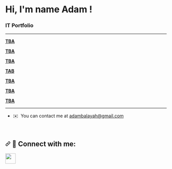 Hi, I'm name Adam !
====================================================================================================================================


### IT Portfolio
---------------------------

<b><a href="">TBA</a></b>

<b><a href="https://github.com/Adam-Balayah/Adam-Balayah/blob/main/2.%20Log%20Monitoring%20and%20Review">TBA</a></b>

<b><a href="https://github.com/Adam-Balayah/Adam-Balayah/blob/main/3.%20Certificate%20Management">TBA</a></b>

<b><a href="">TAB</a></b>

<b><a href="">TBA</a></b>

<b><a href="">TBA</a></b>

<b><a href="">TBA</a></b>



_____________________

*   ✉️  You can contact me at [adambalayah@gmail.com](mailto:adambalayah@gmail.com)

 <br>
 
 
<h2 dir="auto"><a id="user-content---connect-with-me" class="anchor" aria-hidden="true" href="#--connect-with-me"><svg class="octicon octicon-link" viewBox="0 0 16 16" version="1.1" width="16" height="16" aria-hidden="true"><path fill-rule="evenodd" d="M7.775 3.275a.75.75 0 001.06 1.06l1.25-1.25a2 2 0 112.83 2.83l-2.5 2.5a2 2 0 01-2.83 0 .75.75 0 00-1.06 1.06 3.5 3.5 0 004.95 0l2.5-2.5a3.5 3.5 0 00-4.95-4.95l-1.25 1.25zm-4.69 9.64a2 2 0 010-2.83l2.5-2.5a2 2 0 012.83 0 .75.75 0 001.06-1.06 3.5 3.5 0 00-4.95 0l-2.5 2.5a3.5 3.5 0 004.95 4.95l1.25-1.25a.75.75 0 00-1.06-1.06l-1.25 1.25a2 2 0 01-2.83 0z"></path></svg></a> <g-emoji class="g-emoji" alias="selfie" fallback-src="https://github.githubassets.com/images/icons/emoji/unicode/1f933.png">🤳</g-emoji> Connect with me:</h2>
<p align="left"> <a href="https://www.linkedin.com/in/adambalayah" target="_blank" rel="noreferrer"><img src="https://raw.githubusercontent.com/danielcranney/readme-generator/main/public/icons/socials/linkedin.svg" width="32" height="32" /></a></p>
